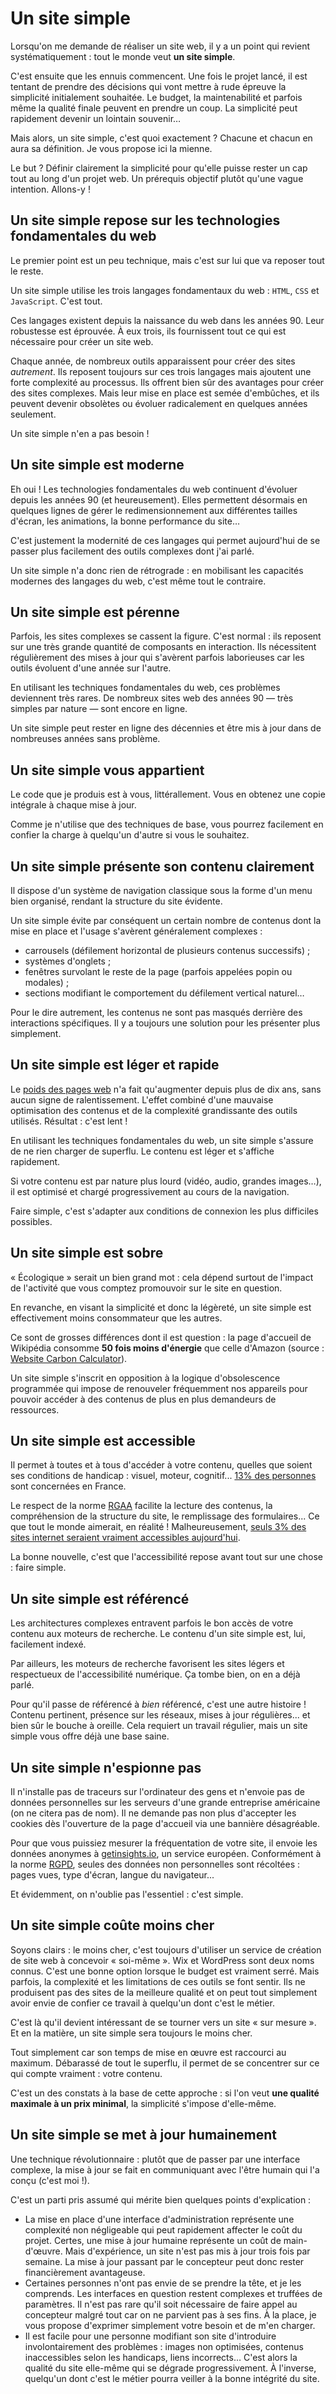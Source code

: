 # Un site simple

Lorsqu'on me demande de réaliser un site web, il y a un point qui revient systématiquement : tout le monde veut **un site simple**.

C'est ensuite que les ennuis commencent. Une fois le projet lancé, il est tentant de prendre des décisions qui vont mettre à rude épreuve la simplicité initialement souhaitée. Le budget, la maintenabilité et parfois même la qualité finale peuvent en prendre un coup. La simplicité peut rapidement devenir un lointain souvenir…

Mais alors, un site simple, c'est quoi exactement ? Chacune et chacun en aura sa définition. Je vous propose ici la mienne.

Le but ? Définir clairement la simplicité pour qu'elle puisse rester un cap tout au long d'un projet web. Un prérequis objectif plutôt qu'une vague intention. Allons-y !

## Un site simple repose sur les technologies fondamentales du web

Le premier point est un peu technique, mais c'est sur lui que va reposer tout le reste.

Un site simple utilise les trois langages fondamentaux du web : `HTML`, `CSS` et `JavaScript`. C'est tout.

Ces langages existent depuis la naissance du web dans les années 90. Leur robustesse est éprouvée. À eux trois, ils fournissent tout ce qui est nécessaire pour créer un site web.

Chaque année, de nombreux outils apparaissent pour créer des sites *autrement*. Ils reposent toujours sur ces trois langages mais ajoutent une forte complexité au processus. Ils offrent bien sûr des avantages pour créer des sites complexes. Mais leur mise en place est semée d'embûches, et ils peuvent devenir obsolètes ou évoluer radicalement en quelques années seulement.

Un site simple n'en a pas besoin !

## Un site simple est moderne

Eh oui ! Les technologies fondamentales du web continuent d'évoluer depuis les années 90 (et heureusement). Elles permettent désormais en quelques lignes de gérer le redimensionnement aux différentes tailles d'écran, les animations, la bonne performance du site…

C'est justement la modernité de ces langages qui permet aujourd'hui de se passer plus facilement des outils complexes dont j'ai parlé.

Un site simple n'a donc rien de rétrograde : en mobilisant les capacités modernes des langages du web, c'est même tout le contraire.

## Un site simple est pérenne

Parfois, les sites complexes se cassent la figure. C'est normal : ils reposent sur une très grande quantité de composants en interaction. Ils nécessitent régulièrement des mises à jour qui s'avèrent parfois laborieuses car les outils évoluent d'une année sur l'autre.

En utilisant les techniques fondamentales du web, ces problèmes deviennent très rares. De nombreux sites web des années 90 — très simples par nature — sont encore en ligne.

Un site simple peut rester en ligne des décennies et être mis à jour dans de nombreuses années sans problème.

## Un site simple vous appartient

Le code que je produis est à vous, littérallement. Vous en obtenez une copie intégrale à chaque mise à jour.

Comme je n'utilise que des techniques de base, vous pourrez facilement en confier la charge à quelqu'un d'autre si vous le souhaitez.

## Un site simple présente son contenu clairement

Il dispose d'un système de navigation classique sous la forme d'un menu bien organisé, rendant la structure du site évidente.

Un site simple évite par conséquent un certain nombre de contenus dont la mise en place et l'usage s'avèrent généralement complexes :

- carrousels (défilement horizontal de plusieurs contenus successifs) ;
- systèmes d'onglets ;
- fenêtres survolant le reste de la page (parfois appelées popin ou modales) ;
- sections modifiant le comportement du défilement vertical naturel…

Pour le dire autrement, les contenus ne sont pas masqués derrière des interactions spécifiques. Il y a toujours une solution pour les présenter plus simplement.

## Un site simple est léger et rapide

Le [poids des pages web](https://httparchive.org/reports/state-of-the-web#bytesTotal) n'a fait qu'augmenter depuis plus de dix ans, sans aucun signe de ralentissement. L'effet combiné d'une mauvaise optimisation des contenus et de la complexité grandissante des outils utilisés. Résultat : c'est lent !

En utilisant les techniques fondamentales du web, un site simple s'assure de ne rien charger de superflu. Le contenu est léger et s'affiche rapidement.

Si votre contenu est par nature plus lourd (vidéo, audio, grandes images…), il est optimisé et chargé progressivement au cours de la navigation.

Faire simple, c'est s'adapter aux conditions de connexion les plus difficiles possibles.

## Un site simple est sobre

« Écologique » serait un bien grand mot : cela dépend surtout de l'impact de l'activité que vous comptez promouvoir sur le site en question.

En revanche, en visant la simplicité et donc la légèreté, un site simple est effectivement moins consommateur que les autres.

Ce sont de grosses différences dont il est question : la page d'accueil de Wikipédia consomme **50 fois moins d'énergie** que celle d'Amazon (source : [Website Carbon Calculator](https://www.websitecarbon.com/)).

Un site simple s'inscrit en opposition à la logique d'obsolescence programmée qui impose de renouveler fréquemment nos appareils pour pouvoir accéder à des contenus de plus en plus demandeurs de ressources.

## Un site simple est accessible

Il permet à toutes et à tous d'accéder à votre contenu, quelles que soient ses conditions de handicap : visuel, moteur, cognitif... [13% des personnes](https://drees.solidarites-sante.gouv.fr/publications-communique-de-presse/panoramas-de-la-drees/le-handicap-en-chiffres-edition-2023) sont concernées en France.

Le respect de la norme [RGAA](https://accessibilite.numerique.gouv.fr/) facilite la lecture des contenus, la compréhension de la structure du site, le remplissage des formulaires... Ce que tout le monde aimerait, en réalité ! Malheureusement, [seuls 3% des sites internet seraient vraiment accessibles aujourd'hui](https://cncph.fr/chiffres-web-public/).

La bonne nouvelle, c'est que l'accessibilité repose avant tout sur une chose : faire simple.

## Un site simple est référencé

Les architectures complexes entravent parfois le bon accès de votre contenu aux moteurs de recherche. Le contenu d'un site simple est, lui, facilement indexé.

Par ailleurs, les moteurs de recherche favorisent les sites légers et respectueux de l'accessibilité numérique. Ça tombe bien, on en a déjà parlé.

Pour qu'il passe de référencé à _bien_ référencé, c'est une autre histoire ! Contenu pertinent, présence sur les réseaux, mises à jour régulières... et bien sûr le bouche à oreille. Cela requiert un travail régulier, mais un site simple vous offre déjà une base saine.

## Un site simple n'espionne pas

Il n'installe pas de traceurs sur l'ordinateur des gens et n'envoie pas de données personnelles sur les serveurs d'une grande entreprise américaine (on ne citera pas de nom). Il ne demande pas non plus d'accepter les cookies dès l'ouverture de la page d'accueil via une bannière désagréable.

Pour que vous puissiez mesurer la fréquentation de votre site, il envoie les données anonymes à [getinsights.io](https://getinsights.io/), un service européen. Conformément à la norme [RGPD](https://www.cnil.fr/fr/reglement-europeen-protection-donnees), seules des données non personnelles sont récoltées : pages vues, type d'écran, langue du navigateur...

Et évidemment, on n'oublie pas l'essentiel : c'est simple.

## Un site simple coûte moins cher

Soyons clairs : le moins cher, c'est toujours d'utiliser un service de création de site web à concevoir « soi-même ». Wix et WordPress sont deux noms connus. C'est une bonne option lorsque le budget est vraiment serré. Mais parfois, la complexité et les limitations de ces outils se font sentir. Ils ne produisent pas des sites de la meilleure qualité et on peut tout simplement avoir envie de confier ce travail à quelqu'un dont c'est le métier.

C'est là qu'il devient intéressant de se tourner vers un site « sur mesure ». Et en la matière, un site simple sera toujours le moins cher.

Tout simplement car son temps de mise en œuvre est raccourci au maximum. Débarassé de tout le superflu, il permet de se concentrer sur ce qui compte vraiment : votre contenu.

C'est un des constats à la base de cette approche : si l'on veut **une qualité maximale à un prix minimal**, la simplicité s'impose d'elle-même.

## Un site simple se met à jour humainement

Une technique révolutionnaire : plutôt que de passer par une interface complexe, la mise à jour se fait en communiquant avec l'être humain qui l'a conçu (c'est moi !).

C'est un parti pris assumé qui mérite bien quelques points d'explication :
- La mise en place d'une interface d'administration représente une complexité non négligeable qui peut rapidement affecter le coût du projet. Certes, une mise à jour humaine représente un coût de main-d'œuvre. Mais d'expérience, un site n'est pas mis à jour trois fois par semaine. La mise à jour passant par le concepteur peut donc rester financièrement avantageuse.
- Certaines personnes n'ont pas envie de se prendre la tête, et je les comprends. Les interfaces en question restent complexes et truffées de paramètres. Il n'est pas rare qu'il soit nécessaire de faire appel au concepteur malgré tout car on ne parvient pas à ses fins. À la place, je vous propose d'exprimer simplement votre besoin et de m'en charger.
- Il est facile pour une personne modifiant son site d'introduire involontairement des problèmes : images non optimisées, contenus inaccessibles selon les handicaps, liens incorrects… C'est alors la qualité du site elle-même qui se dégrade progressivement. À l'inverse, quelqu'un dont c'est le métier pourra veiller à la bonne intégrité du site.

<!-- TODO : forms ? -->
